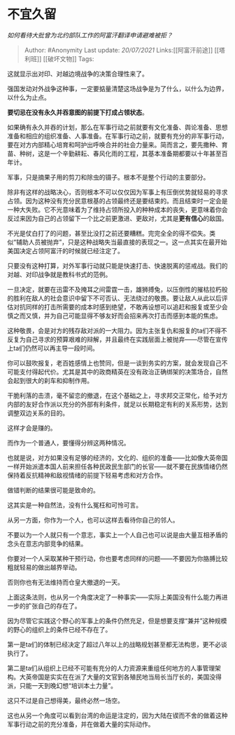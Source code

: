 # 不宜久留
*如何看待大批曾为北约部队工作的阿富汗翻译申请避难被拒？*

> Author: #Anonymity
> Last update: *20/07/2021*
> Links:[[阿富汗前途]] [[塔利班]] [[破坏文物]]
> Tags:

这就显示出对印、对越边境战争的决策合理性来了。

强国发动对外战争这种事，一定要掂量清楚这场战争是为了什么，以什么为边界，以什么为止点。

**要切忌在没有永久并吞意图的前提下打成占领状态**。

如果确有永久并吞的计划，那么在军事行动之前就要有文化准备、舆论准备、思想准备和相应的组织准备、人事准备。在军事行动之前，就要有充分的非军事行动，要在对方内部精心培育和呵护出呼唤合并的社会力量来。简而言之，要先撒种、育苗、种树，这是一个辛勤耕耘、春风化雨的工程，其基本准备期都要以十年甚至百年计。

军事，只是摘果子用的剪刀和除虫的镊子。根本不是整个行动的主要部分。

除非有这样的战略决心，否则根本不可以仅仅因为军事上有压倒优势就轻易的寻求占领。因为这种没有充分民意根基的占领最终还是要结束的。而且结束时一定会是一种大失败。它不光意味着为了维持占领所投入的种种成本的丧失，更意味着你会反过来因为自己的占领留下一个比之前更激进、更敌对，尤其是**更有信心**的敌国。

不光是仗白打了的问题，甚至比没打之前还要糟糕。完完全全的得不偿失。类似“辅助人员被抛弃”，只是这种战略失当最直接的表现之一。这一点其实在最开始美国决定占领阿富汗的时候就已经注定了。

只要没有这种打算，对外军事行动就只能是快速打击、快速脱离的惩戒战。我们的对越、对印战争就是教科书式的范例。

一旦决定，就要在迅雷不及掩耳之间雷霆一击，雄狮搏兔，以压倒性的摧枯拉朽般的胜利在敌人的社会意识中留下不可否认、无法绕过的敬畏。要让敌人从此以后评估对抗同样的打击所需要的成本时感到绝望，不敢再设想可以追赶和报复或至少会慎之而又慎，并为自己可能显得不够友好而会招来再次打击而感到本能的焦虑。

这种敬畏，会是对方的残存敌对派的一大阻力。因为主张复仇和报复的ta们不得不反复为自己寻求的预算艰难的辩解，并且最终在实践层面上被抛弃——尽管在宣传上ta们仍然可以再主导一段时间。

你可以鼓吹报复，老百姓感情上也赞同，但是一谈到务实的方案，就会发现自己不可能支付得起代价。尤其是其中的政商精英在没有政治正确绑架的决策场合，自然会起到很大的刹车和抑制作用。

干脆利落的击溃，毫不留恋的撤退，在这个基础之上，寻求邦交正常化，给予对方内部的友好合作派以充分的外部有利条件，就足以长期稳定有利的关系形势，达到调整双边关系的目的。

这样才会是赚的。

而作为一个普通人，要懂得分辨这两种情况。

也就是说，对方如果没有足够的经济的，文化的、组织的准备——比如像大英帝国一样开始派遣本国人前来担任各种民政民生部门的长官——就不要在民族情绪仍然保持着反抗精神和敌视情绪的前提下轻易考虑和对方合作。

做错判断的结果很可能是致命的。

这其实是一种自然法，没有什么冤枉和可怜可言。

从另一方面，你作为一个人，也可以这样去看待你自己的邻人。

不要以为一个人就只有一个意志，事实上一个人自己也可以说是由大量互相矛盾的念头在意志内部竞争的结果。

你要对一个人采取某种干预行动，你也要考虑同样的问题——不要因为你胳膊比较粗就轻易的做出越界举动。

否则你也有无法维持而仓皇大撤退的一天。

上面这条法则，也从另一个角度决定了一种事实——实际上美国没有什么能力再进一步的扩张自己的存在了。

因为尽管它实践这个野心的军事上的条件仍然充足，但是想要支撑“兼并”这种规模的野心的组织上的条件已经不存在了。

第一是ta们的体制已经决定了超过八年以上的战略规划甚至都无法构思，更不必谈执行了。

第二是ta们从组织上已经不可能有充分的人力资源来重组任何地方的人事管理架构。大英帝国是实实在在派了大量的文官到各殖民地当局长当厅长的，美国没得派，只能一天到晚幻想“培训本土力量”。

这只不过是自己想得美，最终必然一场空。

这也从另一个角度可以看到台湾的命运是注定的，因为大陆在锲而不舍的做着这种军事行动之前的充分准备，并在做着大量的实际动作。

